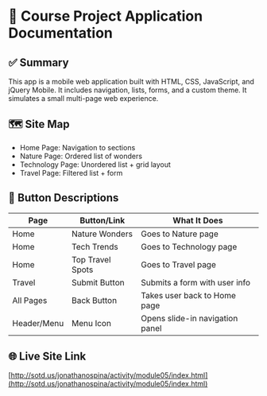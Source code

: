 # 📘 Course Project Application Documentation

## ✅ Summary
This app is a mobile web application built with HTML, CSS, JavaScript, and jQuery Mobile. It includes navigation, lists, forms, and a custom theme. It simulates a small multi-page web experience.

## 🗺️ Site Map
- Home Page: Navigation to sections
- Nature Page: Ordered list of wonders
- Technology Page: Unordered list + grid layout
- Travel Page: Filtered list + form

## 🔘 Button Descriptions

| Page        | Button/Link      | What It Does                          |
|-------------|------------------|----------------------------------------|
| Home        | Nature Wonders   | Goes to Nature page                    |
| Home        | Tech Trends      | Goes to Technology page                |
| Home        | Top Travel Spots | Goes to Travel page                    |
| Travel      | Submit Button    | Submits a form with user info          |
| All Pages   | Back Button      | Takes user back to Home page           |
| Header/Menu | Menu Icon        | Opens slide-in navigation panel        |

## 🌐 Live Site Link
[http://sotd.us/jonathanospina/activity/module05/index.html](http://sotd.us/jonathanospina/activity/module05/index.html)
